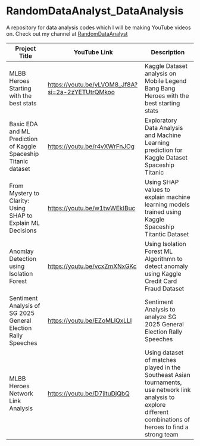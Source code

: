# RandomDataAnalyst_DataAnalysis
A repository for data analysis codes which I will be making YouTube videos on. Check out my channel at [RandomDataAnalyst](https://www.youtube.com/@RandomDataAnalyst)

| Project Title  | YouTube Link | Description
| ------------- | ------------- | ------------- 
| MLBB Heroes Starting with the best stats  | https://youtu.be/yLVOM8_Jf8A?si=2a-2zYETUtrQMkoo | Kaggle Dataset analysis on Mobile Legend Bang Bang Heroes with the best starting stats 
| Basic EDA and ML Prediction of Kaggle Spaceship Titanic dataset  | https://youtu.be/r4vXWrFnJOg | Exploratory Data Analysis and Machine Learning prediction for Kaggle Dataset Spaceship Titanic
| From Mystery to Clarity: Using SHAP to Explain ML Decisions | https://youtu.be/w1twWEkIBuc | Using SHAP values to explain machine learning models trained using Kaggle Spaceship Titantic Dataset
| Anomlay Detection using Isolation Forest |https://youtu.be/vcxZmXNxGKc | Using Isolation Forest ML Algorithmn to detect anomaly using Kaggle Credit Card Fraud Dataset
| Sentiment Analysis of SG 2025 General Election Rally Speeches |https://youtu.be/EZoMLlQxLLI| Sentiment Analysis to analyze SG 2025 General Election Rally Speeches
| MLBB Heroes Network Link Analysis |https://youtu.be/D7jltuDjQbQ | Using dataset of matches played in the Southeast Asian tournaments, use network link analysis to explore different combinations of heroes to find a strong team
